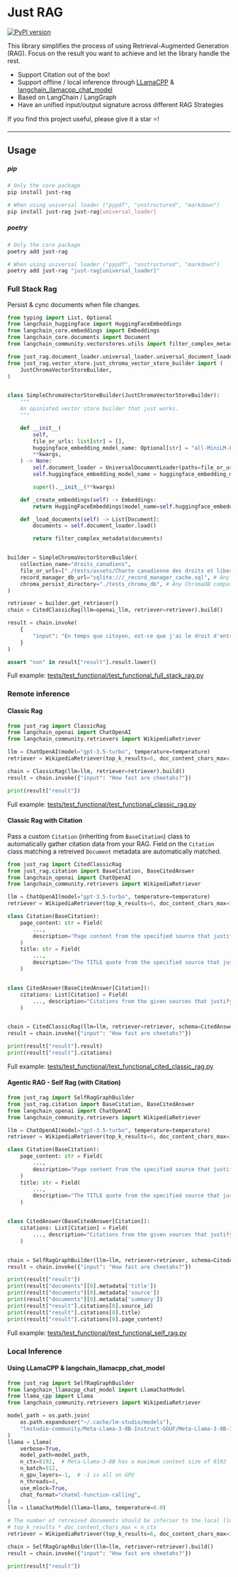 # Just RAG

[![PyPI version](https://badge.fury.io/py/just-rag.svg)](https://badge.fury.io/py/just-rag)

This library simplifies the process of using Retrieval-Augmented Generation (RAG). Focus on the result you want to achieve and let the library handle the rest.

- Support Citation out of the box!
- Support offline / local inference through [LLamaCPP](https://github.com/abetlen/llama-cpp-python) & [langchain_llamacpp_chat_model](https://github.com/samuelint/langchain-llamacpp-chat-model)
- Based on LangChain / LangGraph
- Have an unified input/output signature across different RAG Strategies

If you find this project useful, please give it a star ⭐!

---

## Usage

##### pip

```bash
# Only the core package
pip install just-rag

# When using universal loader ("pypdf", "unstructured", "markdown")
pip install just-rag just-rag[universal_loader]
```

##### poetry

```bash
# Only the core package
poetry add just-rag

# When using universal loader ("pypdf", "unstructured", "markdown")
poetry add just-rag "just-rag[universal_loader]"
```

### Full Stack Rag

Persist & cync documents when file changes.

```python
from typing import List, Optional
from langchain_huggingface import HuggingFaceEmbeddings
from langchain_core.embeddings import Embeddings
from langchain_core.documents import Document
from langchain_community.vectorstores.utils import filter_complex_metadata

from just_rag.document_loader.universal_loader.universal_document_loader import UniversalDocumentLoader
from just_rag.vector_store.just_chroma_vector_store_builder import (
    JustChromaVectorStoreBuilder,
)


class SimpleChromaVectorStoreBuilder(JustChromaVectorStoreBuilder):
    """
    An opiniated vector store builder that just works.
    """

    def __init__(
        self,
        file_or_urls: list[str] = [],
        huggingface_embedding_model_name: Optional[str] = "all-MiniLM-L6-v2",
        **kwargs,
    ) -> None:
        self.document_loader = UniversalDocumentLoader(paths=file_or_urls)
        self.huggingface_embedding_model_name = huggingface_embedding_model_name

        super().__init__(**kwargs)

    def _create_embeddings(self) -> Embeddings:
        return HuggingFaceEmbeddings(model_name=self.huggingface_embedding_model_name)

    def _load_documents(self) -> List[Document]:
        documents = self.document_loader.load()

        return filter_complex_metadata(documents)


builder = SimpleChromaVectorStoreBuilder(
    collection_name="droits_canadiens",
    file_or_urls=["./tests/assets/Charte canadienne des droits et libertés.html"], # Any file or url
    record_manager_db_url="sqlite:///_record_manager_cache.sql", # Any SQL Alchemy compatible URL
    chroma_persist_directory="./tests_chroma_db", # Any ChromaDB compatible URL
)

retriever = builder.get_retriever()
chain = CitedClassicRag(llm=openai_llm, retriever=retriever).build()

result = chain.invoke(
    {
        "input": "En temps que citoyen, est-ce que j'ai le droit d'entrer et sortir du canada quand je veux? Repondre oui ou non.",
    }
)

assert "non" in result["result"].result.lower()
```

Full example: [tests/test_functional/test_functional_full_stack_rag.py](tests/test_functional/test_functional_full_stack_rag.py)

### Remote inference

#### Classic Rag

```python
from just_rag import ClassicRag
from langchain_openai import ChatOpenAI
from langchain_community.retrievers import WikipediaRetriever

llm = ChatOpenAI(model="gpt-3.5-turbo", temperature=temperature)
retriever = WikipediaRetriever(top_k_results=6, doc_content_chars_max=1000)

chain = ClassicRag(llm=llm, retriever=retriever).build()
result = chain.invoke({"input": "How fast are cheetahs?"})

print(result["result"])
```

Full example: [tests/test_functional/test_functional_classic_rag.py](tests/test_functional/test_functional_classic_rag.py)

#### Classic Rag with Citation

Pass a custom `Citation` (inheriting from `BaseCitation`) class to automatically gather citation data from your RAG.
Field on the `Citation` class matching a retreived `Document` metadata are automatically matched.

```python
from just_rag import CitedClassicRag
from just_rag.citation import BaseCitation, BaseCitedAnswer
from langchain_openai import ChatOpenAI
from langchain_community.retrievers import WikipediaRetriever

llm = ChatOpenAI(model="gpt-3.5-turbo", temperature=temperature)
retriever = WikipediaRetriever(top_k_results=6, doc_content_chars_max=1000)

class Citation(BaseCitation):
    page_content: str = Field(
        ...,
        description="Page content from the specified source that justifies the answer.",
    )
    title: str = Field(
        ...,
        description="The TITLE quote from the specified source that justifies the answer.",
    )


class CitedAnswer(BaseCitedAnswer[Citation]):
    citations: List[Citation] = Field(
        ..., description="Citations from the given sources that justify the answer."
    )


chain = CitedClassicRag(llm=llm, retriever=retriever, schema=CitedAnswer).build()
result = chain.invoke({"input": "How fast are cheetahs?"})

print(result["result"].result)
print(result["result"].citations)
```

Full example: [tests/test_functional/test_functional_cited_classic_rag.py](tests/test_functional/test_functional_cited_classic_rag.py)

#### Agentic RAG - Self Rag (with Citation)

```python
from just_rag import SelfRagGraphBuilder
from just_rag.citation import BaseCitation, BaseCitedAnswer
from langchain_openai import ChatOpenAI
from langchain_community.retrievers import WikipediaRetriever

llm = ChatOpenAI(model="gpt-3.5-turbo", temperature=temperature)
retriever = WikipediaRetriever(top_k_results=6, doc_content_chars_max=1000)

class Citation(BaseCitation):
    page_content: str = Field(
        ...,
        description="Page content from the specified source that justifies the answer.",
    )
    title: str = Field(
        ...,
        description="The TITLE quote from the specified source that justifies the answer.",
    )


class CitedAnswer(BaseCitedAnswer[Citation]):
    citations: List[Citation] = Field(
        ..., description="Citations from the given sources that justify the answer."
    )


chain = SelfRagGraphBuilder(llm=llm, retriever=retriever, schema=CitedAnswer).build()
result = chain.invoke({"input": "How fast are cheetahs?"})

print(result["result"])
print(result["documents"][0].metadata['title'])
print(result["documents"][0].metadata['source'])
print(result["documents"][0].metadata['summary'])
print(result["result"].citations[0].source_id)
print(result["result"].citations[0].title)
print(result["result"].citations[0].page_content)
```

Full example: [tests/test_functional/test_functional_self_rag.py](tests/test_functional/test_functional_self_rag.py)

### Local Inference

#### Using LLamaCPP & langchain_llamacpp_chat_model

```python
from just_rag import SelfRagGraphBuilder
from langchain_llamacpp_chat_model import LlamaChatModel
from llama_cpp import Llama
from langchain_community.retrievers import WikipediaRetriever

model_path = os.path.join(
    os.path.expanduser("~/.cache/lm-studio/models"),
    "lmstudio-community/Meta-Llama-3-8B-Instruct-GGUF/Meta-Llama-3-8B-Instruct-Q4_K_M.gguf",
)
llama = Llama(
    verbose=True,
    model_path=model_path,
    n_ctx=8192,  # Meta-Llama-3-8B has a maximum context size of 8192
    n_batch=512,
    n_gpu_layers=-1,  # -1 is all on GPU
    n_threads=4,
    use_mlock=True,
    chat_format="chatml-function-calling",
)
llm = LlamaChatModel(llama=llama, temperature=0.0)

# The number of retreived documents should be inferior to the local llm context size.
# top_k_results * doc_content_chars_max < n_ctx
retriever = WikipediaRetriever(top_k_results=6, doc_content_chars_max=1000)

chain = SelfRagGraphBuilder(llm=llm, retriever=retriever).build()
result = chain.invoke({"input": "How fast are cheetahs?"})

print(result["result"])
```
